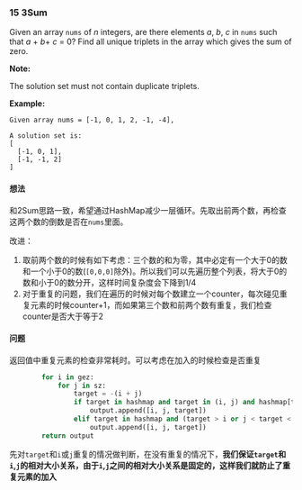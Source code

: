 ### 15 3Sum

Given an array `nums` of *n* integers, are there elements *a*, *b*, *c* in `nums` such that *a* + *b*+ *c* = 0? Find all unique triplets in the array which gives the sum of zero.

**Note:**

The solution set must not contain duplicate triplets.

**Example:**

```
Given array nums = [-1, 0, 1, 2, -1, -4],

A solution set is:
[
  [-1, 0, 1],
  [-1, -1, 2]
]
```

#### 想法

和2Sum思路一致，希望通过HashMap减少一层循环。先取出前两个数，再检查这两个数的倒数是否在`nums`里面。

改进：

1. 取前两个数的时候有如下考虑：三个数的和为零，其中必定有一个大于0的数和一个小于0的数(`[0,0,0]`除外)。所以我们可以先遍历整个列表，将大于0的数和小于0的数分开，这样时间复杂度会下降到1/4
2. 对于重复的问题，我们在遍历的时候对每个数建立一个counter，每次碰见重复元素的时候counter+1，而如果第三个数和前两个数有重复，我们检查counter是否大于等于2

#### 问题

返回值中重复元素的检查非常耗时。可以考虑在加入的时候检查是否重复

```python
        for i in gez:
            for j in sz:
                target = -(i + j)
                if target in hashmap and target in (i, j) and hashmap[target] > 1:
                    output.append([i, j, target])
                elif target in hashmap and (target > i or j < target < 0):
                    output.append([i, j, target])
        return output
```

先对`target`和`i`或`j`重复的情况做判断，在没有重复的情况下，**我们保证`target`和`i`,`j`的相对大小关系，由于`i`,`j`之间的相对大小关系是固定的，这样我们就防止了重复元素的加入**